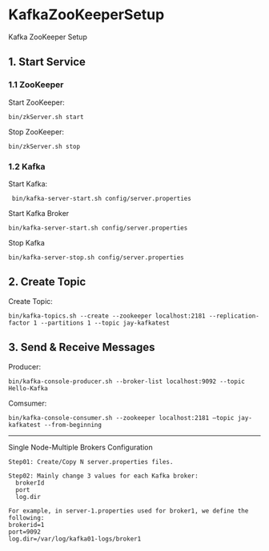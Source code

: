# KafkaZooKeeperSetup
Kafka ZooKeeper Setup

## 1. Start Service

### 1.1 ZooKeeper
Start ZooKeeper:

```
bin/zkServer.sh start
```

Stop ZooKeeper:
```
bin/zkServer.sh stop
```

### 1.2 Kafka
Start Kafka:
```
 bin/kafka-server-start.sh config/server.properties
```
Start Kafka Broker
```
bin/kafka-server-start.sh config/server.properties
```
Stop Kafka
```
bin/kafka-server-stop.sh config/server.properties
```


## 2. Create Topic

Create Topic:
```
bin/kafka-topics.sh --create --zookeeper localhost:2181 --replication-factor 1 --partitions 1 --topic jay-kafkatest
```

## 3. Send & Receive Messages

Producer:
```
bin/kafka-console-producer.sh --broker-list localhost:9092 --topic Hello-Kafka
```
Comsumer:
```
bin/kafka-console-consumer.sh --zookeeper localhost:2181 —topic jay-kafkatest --from-beginning
```
---------------------- 
Single Node-Multiple Brokers Configuration

```
Step01: Create/Copy N server.properties files.

Step02: Mainly change 3 values for each Kafka broker:
  brokerId
  port
  log.dir

For example, in server-1.properties used for broker1, we define the following:
brokerid=1
port=9092
log.dir=/var/log/kafka01-logs/broker1
```


